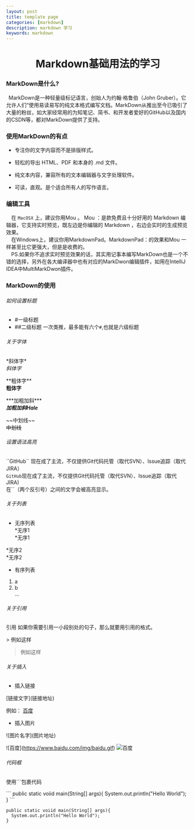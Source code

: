 ```yaml
---
layout: post
title: template page
categories: [markdown]
description: markdown 学习
keywords: markdown
---
```

# <center> Markdown基础用法的学习<center>
### MarkDown是什么?
&ensp;MarkDown是一种轻量级标记语言，创始人为约翰·格鲁伯（John Gruber）。它允许人们“使用易读易写的纯文本格式编写文档。MarkDown从推出至今已吸引了大量的粉丝，如大家经常用的为知笔记、简书、和开发者爱好的GitHub以及国内的CSDN等，都对MarkDown提供了支持。

### 使用MarkDown的有点
* 专注你的文字内容而不是排版样式。

* 轻松的导出 HTML、PDF 和本身的 .md 文件。

* 纯文本内容，兼容所有的文本编辑器与文字处理软件。

* 可读，直观。是个适合所有人的写作语言。

### 编辑工具

&emsp;在 ``MacOSX`` 上，建议你用Mou 。 Mou ：是款免费且十分好用的 Markdown 编辑器，它支持实时预览，既左边是你编辑的 Markdown ，右边会实时的生成预览效果。  
&emsp;在Windows上，建议你用MarkdownPad。MarkdownPad：的效果和Mou 一样甚至比它更强大，但是是收费的。  
&emsp;PS.如果你不追求实时预览效果的话，其实用记事本编写MarkDown也是一个不错的选择，另外在各大编译器中也有对应的MarkDwon编辑插件，如用在IntelliJ IDEA中MultiMarkDwon插件。

### MarkDown的使用

 ###### 如何设置标题
* #一级标题
* ##二级标题
一次类推，最多能有六个``#``,也就是六级标题

###### 关于字体
\*斜体字\*  
*斜体字*  

\*\*粗体字\*\*  
**粗体字**   

\*\*\*加粗加斜\*\*\*  
***加粗加斜Hale***  

 \~\~中划线\~\~  
 ~~中划线~~  

 ###### 设置语法高亮
 \``GitHub\`` 现在成了主流，不仅提供Git代码托管（取代SVN）、Issue追踪（取代JIRA）   
 ``GitHub``现在成了主流，不仅提供Git代码托管（取代SVN）、Issue追踪（取代JIRA)  
 在``（两个反引号）之间的文字会被高亮显示。

 ###### 关于列表
  * 无序列表  
   \*无序1  
   *无序1  

   \*无序2  
   *无序2

* 有序列表

 1. a
 2. b  
 ...


 ###### 关于引用

 引用 如果你需要引用一小段别处的句子，那么就要用引用的格式。

\> 例如这样  
 > 例如这样

 ###### 关于插入
  * 插入链接

  \[链接文字](链接地址)

  例如：
  [百度](https://www.baidu.com/)

  * 插入图片

  \!\[图片名字](图片地址)

  \!\[百度](https://www.baidu.com/img/baidu.gif)
  ![百度](https://www.baidu.com/img/baidu.gif)


  ###### 代码框

  使用```包裹代码

  \```
  public static voiid main(String[] args){
    System.out.println("Hello World");
}
\```

```
public static voiid main(String[] args){
  System.out.println("Hello World");
}
```
